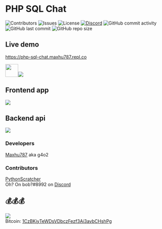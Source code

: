 # PHP SQL Chat

![Contributors](https://img.shields.io/github/contributors/g4o2-chat/PHP-SQL-Chat?color=blue) 
![Issues](https://img.shields.io/github/issues/g4o2-chat/PHP-SQL-Chat?color=blue) 
![License](https://img.shields.io/github/license/g4o2-chat/PHP-SQL-Chat?color=blue) 
[![Discord](https://img.shields.io/discord/936428193521487953?color=5865F2&label=Discord%20server&logo=Discord&logoColor=blue)](https://discord.com/invite/UxNjRrT6RY)
![GitHub commit activity](https://img.shields.io/github/commit-activity/w/g4o2-chat/PHP-SQL-Chat?label=Commits&color=red) 
![GitHub last commit](https://img.shields.io/github/last-commit/g4o2-chat/PHP-SQL-Chat?color=red) 
![GitHub repo size](https://img.shields.io/github/repo-size/g4o2-chat/PHP-SQL-Chat) 

## Live demo
<a href="https://php-sql-chat.maxhu787.repl.co/index.php">https://php-sql-chat.maxhu787.repl.co</a>

<img height="40px" src="https://www.php.net/images/logos/new-php-logo.svg"><img  src="https://www.mysql.com/common/logos/powered-by-mysql-88x31-wob.png">
## Frontend app
<a align="center" href="https://github.com/g4o2/PHP-SQL-Chat">
  <img src="https://github-readme-stats.vercel.app/api/pin/?username=g4o2&repo=PHP-SQL-Chat&theme=react&bg_color=0D1117"/>
</a>

## Backend api
<a align="center" href="https://github.com/g4o2/g4o2-api">
  <img src="https://github-readme-stats.vercel.app/api/pin/?username=g4o2&repo=g4o2-api&theme=react&bg_color=0D1117"/>
</a>

### Developers
<a href="https://github.com/Maxhu787">Maxhu787</a> aka g4o2

### Contributors
<a href="https://github.com/PythonScratcher">PythonScratcher</a><br/>
Oh? On bob?#8992 on <a href="https://discord.com">Discord</a>

## 💰💰💰
<a href="https://www.buymeacoffee.com/g4o2"><img src="https://img.buymeacoffee.com/button-api/?text=Buy me a coffee&emoji=&slug=g4o2&button_colour=FFDD00&font_colour=000000&font_family=Cookie&outline_colour=000000&coffee_colour=ffffff" /></a><br/>
Bitcoin: <a href="bitcoin:1CzBKiyTeWDsVDbczFezf3Ai3avbCHshPg">1CzBKiyTeWDsVDbczFezf3Ai3avbCHshPg</a>
